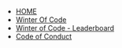 * [HOME](/)
* [Winter Of Code](winter_of_code.md)
* [Winter of Code - Leaderboard](winter_of_code_leaderboard.md)
* [Code of Conduct](code_of_conduct.md)
